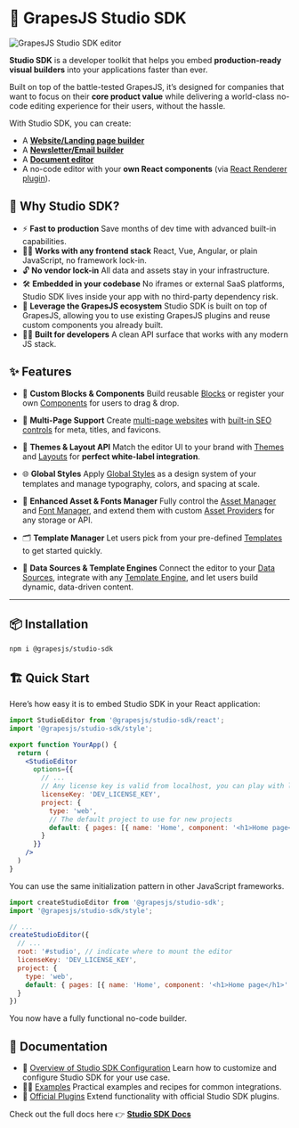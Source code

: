 # 🍇 GrapesJS Studio SDK

![GrapesJS Studio SDK editor](https://grapesjs.com/docs/studio-banner.jpg)

**Studio SDK** is a developer toolkit that helps you embed **production-ready visual builders** into your applications faster than ever.

Built on top of the battle-tested GrapesJS, it’s designed for companies that want to focus on their **core product value** while delivering a world-class no-code editing experience for their users, without the hassle.

With Studio SDK, you can create:
* A [**Website/Landing page builder**](https://app.grapesjs.com/docs-sdk/project-types/web)
* A [**Newsletter/Email builder**](https://app.grapesjs.com/docs-sdk/project-types/email)
* A [**Document editor**](https://app.grapesjs.com/docs-sdk/project-types/document)
* A no-code editor with your **own React components** (via [React Renderer plugin](https://app.grapesjs.com/docs-sdk/plugins/custom-renderer/react)).

## 🚀 Why Studio SDK?

* ⚡ **Fast to production**
  Save months of dev time with advanced built-in capabilities.
* 🧑‍💻 **Works with any frontend stack**
  React, Vue, Angular, or plain JavaScript, no framework lock-in.
* 🔓 **No vendor lock-in**
  All data and assets stay in your infrastructure.
* 🛠 **Embedded in your codebase**
  No iframes or external SaaS platforms, Studio SDK lives inside your app with no third-party dependency risk.
* 🔌 **Leverage the GrapesJS ecosystem**
  Studio SDK is built on top of GrapesJS, allowing you to use existing GrapesJS plugins and reuse custom components you already built.
* 🧑‍💻 **Built for developers**
  A clean API surface that works with any modern JS stack.


## ✨ Features

* 🧱 **Custom Blocks & Components**
  Build reusable [Blocks](https://app.grapesjs.com/docs-sdk/configuration/blocks) or register your own [Components](https://app.grapesjs.com/docs-sdk/configuration/components/overview) for users to drag & drop.

* 📄 **Multi-Page Support**
  Create [multi-page websites](https://app.grapesjs.com/docs-sdk/configuration/pages) with [built-in SEO controls](https://app.grapesjs.com/docs-sdk/configuration/pages#settings) for meta, titles, and favicons.

* 🎨 **Themes & Layout API**
  Match the editor UI to your brand with [Themes](https://app.grapesjs.com/docs-sdk/configuration/themes) and [Layouts](https://app.grapesjs.com/docs-sdk/configuration/layout/overview) for **perfect white-label integration**.

* 🌐 **Global Styles**
  Apply [Global Styles](https://app.grapesjs.com/docs-sdk/configuration/global-styles) as a design system of your templates and manage typography, colors, and spacing at scale.

* 📂 **Enhanced Asset & Fonts Manager**
  Fully control the [Asset Manager](https://app.grapesjs.com/docs-sdk/configuration/assets/overview) and [Font Manager](https://app.grapesjs.com/docs-sdk/configuration/fonts), and extend them with custom [Asset Providers](https://app.grapesjs.com/docs-sdk/configuration/assets/asset-providers) for any storage or API.

* 🗂 **Template Manager**
  Let users pick from your pre-defined [Templates](https://app.grapesjs.com/docs-sdk/configuration/templates) to get started quickly.

* 🔌 **Data Sources & Template Engines**
  Connect the editor to your [Data Sources](https://app.grapesjs.com/docs-sdk/configuration/datasources/overview), integrate with any [Template Engine](https://app.grapesjs.com/docs-sdk/configuration/datasources/template-engines), and let users build dynamic, data-driven content.

---

## 📦 Installation

```bash
npm i @grapesjs/studio-sdk
```

## 🏗 Quick Start

Here’s how easy it is to embed Studio SDK in your React application:

```jsx
import StudioEditor from '@grapesjs/studio-sdk/react';
import '@grapesjs/studio-sdk/style';

export function YourApp() {
  return (
    <StudioEditor
      options={{
        // ...
        // Any license key is valid from localhost, you can play with locally with no restrictions
        licenseKey: 'DEV_LICENSE_KEY',
        project: {
          type: 'web',
          // The default project to use for new projects
          default: { pages: [{ name: 'Home', component: '<h1>Home page</h1>' }] },
        }
      }}
    />
  )
}
```

You can use the same initialization pattern in other JavaScript frameworks.

```js
import createStudioEditor from '@grapesjs/studio-sdk';
import '@grapesjs/studio-sdk/style';

// ...
createStudioEditor({
  // ...
  root: '#studio', // indicate where to mount the editor
  licenseKey: 'DEV_LICENSE_KEY',
  project: {
    type: 'web',
    default: { pages: [{ name: 'Home', component: '<h1>Home page</h1>' }] },
  }
})
```

You now have a fully functional no-code builder.


## 📖 Documentation

* 📘 [Overview of Studio SDK Configuration](https://app.grapesjs.com/docs-sdk/configuration/overview)
  Learn how to customize and configure Studio SDK for your use case.
* 🧑‍💻 [Examples](https://app.grapesjs.com/docs-sdk/examples/overview)
  Practical examples and recipes for common integrations.
* 🔌 [Official Plugins](https://app.grapesjs.com/docs-sdk/plugins/overview)
  Extend functionality with official Studio SDK plugins.

Check out the full docs here 👉 [**Studio SDK Docs**](https://app.grapesjs.com/docs-sdk)
